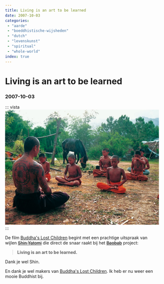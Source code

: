 ```yaml
---
title: Living is an art to be learned
date: 2007-10-03
categories:
 - "aarde"
 - "boeddhistische-wijsheden"
 - "dutch"
 - "levenskunst"
 - "spiritual"
 - "whole-world"
index: true
---
```


# Living is an art to be learned
### 2007-10-03
::: vista
<img src="buddhaslostchildren.jpg">
:::

De film [Buddha's Lost Children](https://www.buddhaslostchildren.com) begint met een prachtige uitspraak van wijlen ~~[Shin Yatomi](http://www.shinyatomi.com/)~~ die direct de snaar raakt bij het ~~[Baobab](http://baobab.aardbron.nl)~~ project:
> **Living is an art to be learned.**

Dank je wel Shin.

En dank je wel makers van [Buddha's Lost Children](https://www.buddhaslostchildren.com). Ik heb er nu weer een mooie Buddhist bij.
